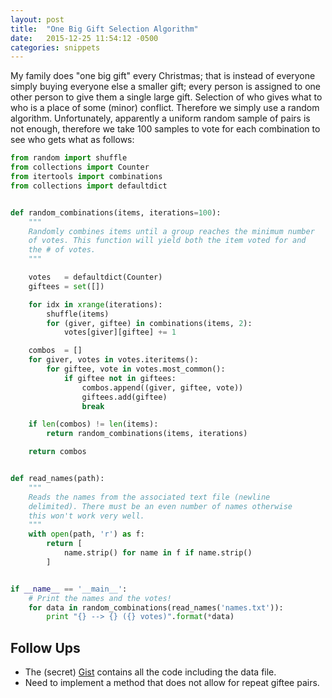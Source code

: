 ```yaml
---
layout: post
title:  "One Big Gift Selection Algorithm"
date:   2015-12-25 11:54:12 -0500
categories: snippets
---
```


My family does "one big gift" every Christmas; that is instead of everyone simply buying everyone else a smaller gift; every person is assigned to one other person to give them a single large gift. Selection of who gives what to who is a place of some (minor) conflict. Therefore we simply use a random algorithm. Unfortunately, apparently a uniform random sample of pairs is not enough, therefore we take 100 samples to vote for each combination to see who gets what as follows:

```python
from random import shuffle
from collections import Counter
from itertools import combinations
from collections import defaultdict


def random_combinations(items, iterations=100):
    """
    Randomly combines items until a group reaches the minimum number
    of votes. This function will yield both the item voted for and
    the # of votes.
    """

    votes   = defaultdict(Counter)
    giftees = set([])

    for idx in xrange(iterations):
        shuffle(items)
        for (giver, giftee) in combinations(items, 2):
            votes[giver][giftee] += 1

    combos  = []
    for giver, votes in votes.iteritems():
        for giftee, vote in votes.most_common():
            if giftee not in giftees:
                combos.append((giver, giftee, vote))
                giftees.add(giftee)
                break

    if len(combos) != len(items):
        return random_combinations(items, iterations)

    return combos


def read_names(path):
    """
    Reads the names from the associated text file (newline
    delimited). There must be an even number of names otherwise
    this won't work very well.
    """
    with open(path, 'r') as f:
        return [
            name.strip() for name in f if name.strip()
        ]


if __name__ == '__main__':
    # Print the names and the votes!
    for data in random_combinations(read_names('names.txt')):
        print "{} --> {} ({} votes)".format(*data)
```

## Follow Ups

- The (secret) [Gist](https://gist.github.com/bbengfort/4df612b0155ca2a362ae) contains all the code including the data file.
- Need to implement a method that does not allow for repeat giftee pairs.
